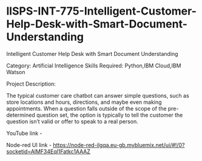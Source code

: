 # llSPS-INT-775-Intelligent-Customer-Help-Desk-with-Smart-Document-Understanding
Intelligent Customer Help Desk with Smart Document Understanding

Category: Artificial Intelligence
Skills Required: Python,IBM Cloud,IBM Watson

Project Description:

The typical customer care chatbot can answer simple questions, such as store locations and hours, directions, and maybe even making appointments. When a question falls outside of the scope of the pre-determined question set, the option is typically to tell the customer the question isn’t valid or offer to speak to a real person.

YouTube link - 

Node-red UI link - https://node-red-ilgqa.eu-gb.mybluemix.net/ui/#!/0?socketid=AlMF34Eql1Fatkc1AAAZ

